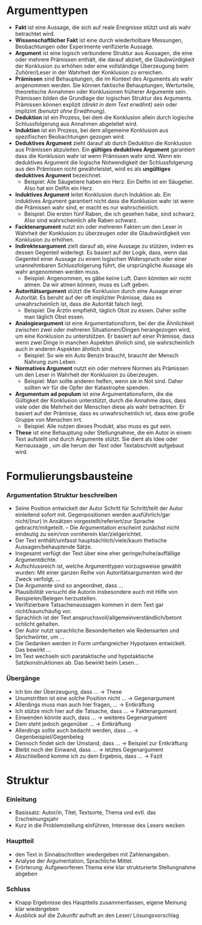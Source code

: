 # Argumenttypen
- **Fakt** ist eine Aussage, die sich auf reale Ereignisse stützt und als wahr betrachtet wird.
- **Wissenschaftlicher Fakt** ist eine durch wiederholbare Messungen, Beobachtungen oder Experimente verifizierte Aussage.
- **Argument** ist eine logisch verbundene Struktur aus Aussagen, die eine oder mehrere Prämissen enthält,  die darauf abzielt, die Glaubwürdigkeit der Konklusion zu erhöhen oder eine vollständige Überzeugung beim Zuhörer/Leser in der Wahrheit der Konklusion zu erreichen. 
- **Prämissen** sind Behauptungen, die im Kontext des Arguments als wahr angenommen werden. Sie können faktische Behauptungen, Werturteile, theoretische Annahmen oder Konklusionen früherer Argumente sein. Prämissen bilden die Grundlage der logischen Struktur des Arguments.  Prämissen können explizit *(direkt in dem Text erwähnt)* sein oder implizint *(benutzt ohne Erwähnung)*.
- **Deduktion** ist ein Prozess, bei dem die Konklusion allein durch logische Schlussfolgerung aus Annahmen abgeleitet wird.
- **Induktion** ist ein Prozess, bei dem allgemeine Konklusion aus spezifischen Beobachtungen gezogen wird.
- **Deduktives Argument** zieht darauf ab durch Deduktion die Konklusion aus Prämissen abzuleiten. Ein **gültiges deduktives Argument** garantiert dass die Konklusion wahr ist wenn Prämissen wahr sind. Wenn ein deduktives Argument die logische Notwendigkeit der Schlussfolgerung aus den Prämissen nicht gewährleistet, wird es als **ungültiges deduktives Argument** bezeichnet.
  - Beispiel: Alle Säugetiere haben ein Herz. Ein Delfin ist ein Säugetier. Also hat ein Delfin ein Herz.
- **Induktives Argument** leitet Konklusion durch Induktion ab. Ein induktives Argument garantiert nicht dass die Konklusion wahr ist wenn die Prämissen wahr sind, er macht es nur wahrscheinlich. 
  - Beispiel: Die ersten fünf Raben, die ich gesehen habe, sind schwarz. Also sind wahrscheinlich alle Raben schwarz.
- **Facktenargument** nutzt ein oder mehreren Fakten um den Leser in Wahrheit der Konklusion zu überzeugen oder die Glaubwürdigkeit von Konklusion zu erhöhen.
- **Indirektesargument** zielt darauf ab, eine Aussage zu stützen, indem es dessen Gegenteil widerlegt. Es basiert auf der Logik, dass, wenn das Gegenteil einer Aussage zu einem logischen Widerspruch oder einer unannehmbaren Schlussfolgerung führt, die ursprüngliche Aussage als wahr angenommen werden muss.
  - Beispiel: Angenommen, es gäbe keine Luft. Dann könnten wir nicht atmen. Da wir atmen können, muss es Luft geben.
- **Autoritätsargument** stützt die Konklusion durch eine Ausage einer Autorität. Es beruht auf der oft impliziter Prämisse, dass es unwahrscheinlich ist, dass die Autorität falsch liegt.
  - Beispiel: Die Ärztin empfiehlt, täglich Obst zu essen. Daher sollte man täglich Obst essen.
- **Analogieargument** ist eine Argumentationsform, bei der die Ähnlichkeit zwischen zwei oder mehreren Situationen/Dingen herangezogen wird, um eine Konklusion zu unterstützen. Er basiert auf einer  Prämisse, dass wenn zwei Dinge in manchen Aspekten ähnlich sind, sie wahrscheinlich auch in anderen Aspekten ähnlich sind.
  - Beispiel: So wie ein Auto Benzin braucht, braucht der Mensch Nahrung zum Leben.
- **Normatives Argument** nutzt ein oder mehrere Normen als Prämissen um den Leser in Wahrheit der Konklusion zu überzeugen.
  - Beispiel: Man sollte anderen helfen, wenn sie in Not sind. Daher sollten wir für die Opfer der Katastrophe spenden.
- **Argumentum ad populum** ist eine Argumentationsform, die die Gültigkeit der Konklusion unterstützt, durch die Annahme dass, dass viele oder die Mehrheit der Menschen diese als wahr betrachten. Er basiert auf der Prämisse, dass es unwahrscheinlich ist, dass eine große Gruppe von Menschen irrt.
  - Beispiel: Alle nutzen dieses Produkt, also muss es gut sein.
- **These** ist eine Behauptung oder Stellungnahme, die ein Autor in einem Text aufstellt und durch Argumente stützt. Sie dient als  Idee oder Kernaussage , um die herum der Text oder Textabschnitt aufgebaut wird.


# Formulierungsbausteine
### Argumentation Struktur beschreiben
- Seine Position entwickelt der Autor Schritt für Schritt/teilt der Autor einleitend sofort mit. Gegenpositionen werden ausführlich/gar nicht/(nur) in Ansätzen vorgestellt/referiert/zur Sprache gebracht/mitgeteilt.
– Die Argumentation erscheint zunächst nicht eindeutig zu sein/von vornherein klar/zielgerichtet.
- Der Text enthält/umfasst hauptsächlich/viele/kaum thetische Aussagen/behauptende Sätze.
- Insgesamt verfügt der Text über eine eher geringe/hohe/auffällige Argumentdichte.
- Aufschlussreich ist, welche Argumenttypen vorzugsweise gewählt wurden: Mit einer ganzen Reihe von Autoritätsargumenten wird der Zweck verfolgt, ...
- Die Argumente sind so angeordnet, dass ...
- Plausibilität versucht die Autorin insbesondere auch mit Hilfe von Beispielen/Belegen herzustellen.
- Verifizierbare Tatsachenaussagen kommen in dem Text gar nicht/kaum/häufig vor.
- Sprachlich ist der Text anspruchsvoll/allgemeinverständlich/betont schlicht gehalten.
- Der Autor nutzt sprachliche Besonderheiten wie Redensarten und Sprichwörter, um ...
- Die Gedanken werden in Form umfangreicher Hypotaxen entwickelt. Das bewirkt ...
- Im Text wechseln sich parataktische und hypotaktische Satzkonstruktionen ab. Das bewirkt beim Lesen...

### Übergänge
- Ich bin der Überzeugung, dass ... → These
- Unumstritten ist eine solche Position nicht ... → Gegenargument
- Allerdings muss man auch hier fragen, ... → Entkräftung
- Ich stütze mich hier auf die Tatsache, dass ... → Faktenargument
- Einwenden könnte auch, dass ... → weiteres Gegenargument
- Dem steht jedoch gegenüber ... → Entkräftung
- Allerdings sollte auch bedacht werden, dass ... → Gegenbeispiel/Gegenbeleg
- Dennoch findet sich der Umstand, dass ... → Beispiel zur Entkräftung
- Bleibt noch der Einwand, dass ... → letztes Gegenargument
- Abschließend komme ich zu dem Ergebnis, dass ... → Fazit

# Struktur
### Einleitung
- Basissatz: Autor/in, Titel, Textsorte, Thema und evtl. das Erscheinungsjahr
- Kurz in die Problemstellung einführen, Interesse des Lesers wecken
### Hauptteil
- den Text in Sinnabschnitten wiedergeben mit Zahlenangaben.
- Analyse der Argumentation, Sprachliche Mittel.
- Erörterung: Aufgeworfenen Thema eine klar strukturierte Stellungnahme abgeben
### Schluss
- Knapp Ergebnisse des Hauptteils zusammenfassen, eigene Meinung klar wiedergeben
- Ausblick auf die Zukunft/ aufruft an den Leser/ Lösungsvorschlag
